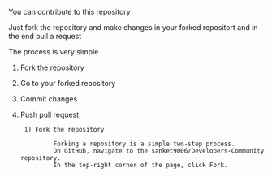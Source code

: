 You can contribute to this repository

Just fork the repository and make changes in your forked repositort and in the end pull a request

The process is very simple 

1) Fork the repository
2) Go to your forked repository
3) Commit changes
4) Push pull request


        1) Fork the repository

                Forking a repository is a simple two-step process.
                On GitHub, navigate to the sanket9006/Developers-Community repository.
                In the top-right corner of the page, click Fork.
